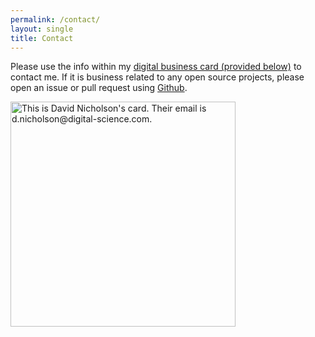 ```yaml
---
permalink: /contact/
layout: single
title: Contact
---
```


Please use the info within my <a href="https://hihello.me">digital business card (provided below)</a> to contact me.
If it is business related to any open source projects, please open an issue or pull request using <a href="https://github.com">Github</a>.

<div class="center">
<!-- Begin HiHello Email Signature -->
<a href="https://hihello.me/p/8beb1307-d247-4611-b435-8bd9ca1348c8" rel="noopener" noreferrer target="_blank" style="display: inline-block"><img alt="This is David Nicholson's card. Their email is d.nicholson@digital-science.com." src="https://cdn.hihello.me/cards/8beb1307-d247-4611-b435-8bd9ca1348c8/signature_qrcode.png?generated=1664567744870" width="360" style="display: inline-block; min-height: 100px" />
</a>
</div>
<!-- End HiHello Email signature -->